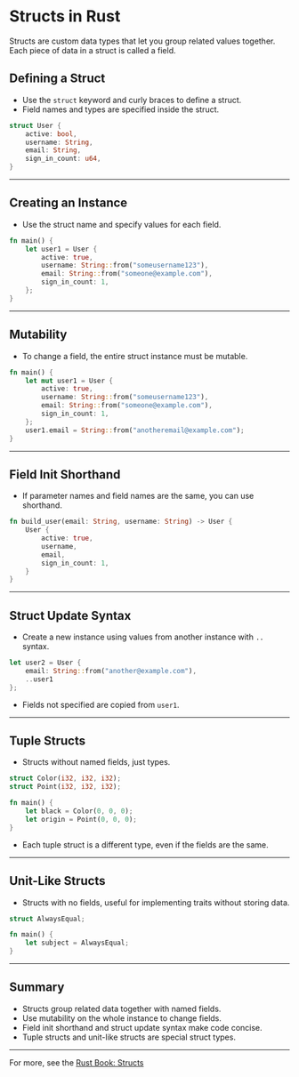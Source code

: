 # Structs in Rust

Structs are custom data types that let you group related values together. Each piece of data in a struct is called a field.

## Defining a Struct
- Use the `struct` keyword and curly braces to define a struct.
- Field names and types are specified inside the struct.

```rust
struct User {
    active: bool,
    username: String,
    email: String,
    sign_in_count: u64,
}
```

---

## Creating an Instance
- Use the struct name and specify values for each field.

```rust
fn main() {
    let user1 = User {
        active: true,
        username: String::from("someusername123"),
        email: String::from("someone@example.com"),
        sign_in_count: 1,
    };
}
```

---

## Mutability
- To change a field, the entire struct instance must be mutable.

```rust
fn main() {
    let mut user1 = User {
        active: true,
        username: String::from("someusername123"),
        email: String::from("someone@example.com"),
        sign_in_count: 1,
    };
    user1.email = String::from("anotheremail@example.com");
}
```

---

## Field Init Shorthand
- If parameter names and field names are the same, you can use shorthand.

```rust
fn build_user(email: String, username: String) -> User {
    User {
        active: true,
        username,
        email,
        sign_in_count: 1,
    }
}
```

---

## Struct Update Syntax
- Create a new instance using values from another instance with `..` syntax.

```rust
let user2 = User {
    email: String::from("another@example.com"),
    ..user1
};
```
- Fields not specified are copied from `user1`.

---

## Tuple Structs
- Structs without named fields, just types.

```rust
struct Color(i32, i32, i32);
struct Point(i32, i32, i32);

fn main() {
    let black = Color(0, 0, 0);
    let origin = Point(0, 0, 0);
}
```
- Each tuple struct is a different type, even if the fields are the same.

---

## Unit-Like Structs
- Structs with no fields, useful for implementing traits without storing data.

```rust
struct AlwaysEqual;

fn main() {
    let subject = AlwaysEqual;
}
```

---

## Summary
- Structs group related data together with named fields.
- Use mutability on the whole instance to change fields.
- Field init shorthand and struct update syntax make code concise.
- Tuple structs and unit-like structs are special struct types.

---

For more, see the [Rust Book: Structs](https://doc.rust-lang.org/book/ch05-01-defining-structs.html)


